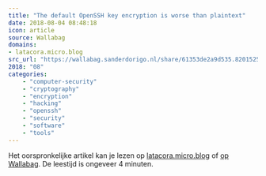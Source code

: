 ```yaml
---
title: "The default OpenSSH key encryption is worse than plaintext"
date: 2018-08-04 08:48:18
icon: article
source: Wallabag
domains:
- latacora.micro.blog
src_url: "https://wallabag.sanderdorigo.nl/share/61353de2a9d535.82015255"
2018: "08"
categories:
    - "computer-security"
    - "cryptography"
    - "encryption"
    - "hacking"
    - "openssh"
    - "security"
    - "software"
    - "tools"
---
```

Het oorspronkelijke artikel kan je lezen op [latacora.micro.blog](https://latacora.micro.blog/2018/08/03/the-default-openssh.html) of [op Wallabag](https://wallabag.sanderdorigo.nl/share/61353de2a9d535.82015255). De leestijd is ongeveer 4 minuten.